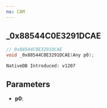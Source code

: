 ```yaml
---
ns: CAM
---
```

## _0x88544C0E3291DCAE

```c
// 0x88544C0E3291DCAE
void _0x88544C0E3291DCAE(Any p0);
```

```
NativeDB Introduced: v1207
```

## Parameters
* **p0**:
